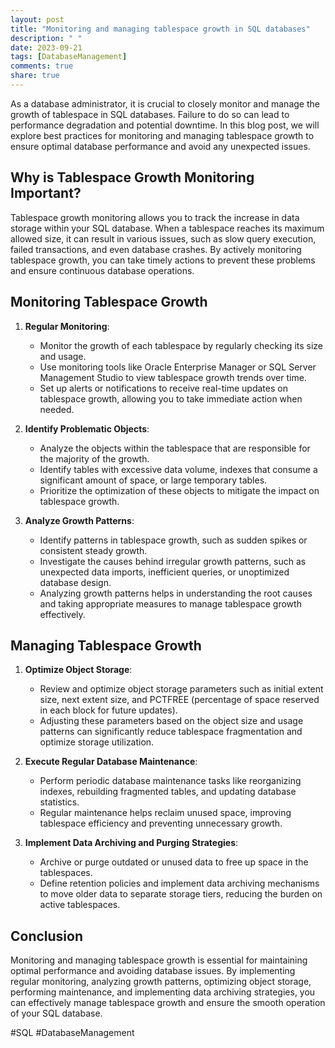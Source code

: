 ```yaml
---
layout: post
title: "Monitoring and managing tablespace growth in SQL databases"
description: " "
date: 2023-09-21
tags: [DatabaseManagement]
comments: true
share: true
---
```


As a database administrator, it is crucial to closely monitor and manage the growth of tablespace in SQL databases. Failure to do so can lead to performance degradation and potential downtime. In this blog post, we will explore best practices for monitoring and managing tablespace growth to ensure optimal database performance and avoid any unexpected issues.

## Why is Tablespace Growth Monitoring Important?

Tablespace growth monitoring allows you to track the increase in data storage within your SQL database. When a tablespace reaches its maximum allowed size, it can result in various issues, such as slow query execution, failed transactions, and even database crashes. By actively monitoring tablespace growth, you can take timely actions to prevent these problems and ensure continuous database operations.

## Monitoring Tablespace Growth

1. **Regular Monitoring**:
   - Monitor the growth of each tablespace by regularly checking its size and usage.
   - Use monitoring tools like Oracle Enterprise Manager or SQL Server Management Studio to view tablespace growth trends over time.
   - Set up alerts or notifications to receive real-time updates on tablespace growth, allowing you to take immediate action when needed.

2. **Identify Problematic Objects**:
   - Analyze the objects within the tablespace that are responsible for the majority of the growth.
   - Identify tables with excessive data volume, indexes that consume a significant amount of space, or large temporary tables.
   - Prioritize the optimization of these objects to mitigate the impact on tablespace growth.

3. **Analyze Growth Patterns**:
   - Identify patterns in tablespace growth, such as sudden spikes or consistent steady growth.
   - Investigate the causes behind irregular growth patterns, such as unexpected data imports, inefficient queries, or unoptimized database design.
   - Analyzing growth patterns helps in understanding the root causes and taking appropriate measures to manage tablespace growth effectively.

## Managing Tablespace Growth

1. **Optimize Object Storage**:
   - Review and optimize object storage parameters such as initial extent size, next extent size, and PCTFREE (percentage of space reserved in each block for future updates).
   - Adjusting these parameters based on the object size and usage patterns can significantly reduce tablespace fragmentation and optimize storage utilization.

2. **Execute Regular Database Maintenance**:
   - Perform periodic database maintenance tasks like reorganizing indexes, rebuilding fragmented tables, and updating database statistics.
   - Regular maintenance helps reclaim unused space, improving tablespace efficiency and preventing unnecessary growth.

3. **Implement Data Archiving and Purging Strategies**:
   - Archive or purge outdated or unused data to free up space in the tablespaces.
   - Define retention policies and implement data archiving mechanisms to move older data to separate storage tiers, reducing the burden on active tablespaces.

## Conclusion

Monitoring and managing tablespace growth is essential for maintaining optimal performance and avoiding database issues. By implementing regular monitoring, analyzing growth patterns, optimizing object storage, performing maintenance, and implementing data archiving strategies, you can effectively manage tablespace growth and ensure the smooth operation of your SQL database.

#SQL #DatabaseManagement